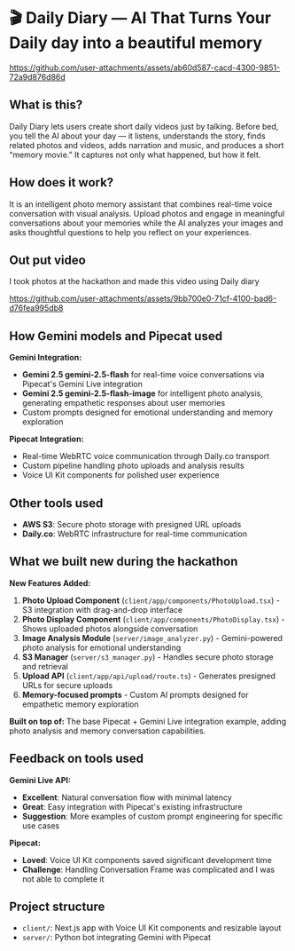 # 🎬 Daily Diary — AI That Turns Your Daily day into a beautiful memory

https://github.com/user-attachments/assets/ab60d587-cacd-4300-9851-72a9d876d86d

## What is this?

Daily Diary lets users create short daily videos just by talking.
Before bed, you tell the AI about your day — it listens, understands the story, finds related photos and videos, adds narration and music, and produces a short “memory movie.”
It captures not only what happened, but how it felt.

## How does it work?

It is an intelligent photo memory assistant that combines real-time voice conversation with visual analysis. Upload photos and engage in meaningful conversations about your memories while the AI analyzes your images and asks thoughtful questions to help you reflect on your experiences.

## Out put video

I took photos at the hackathon and made this video using Daily diary

https://github.com/user-attachments/assets/9bb700e0-71cf-4100-bad6-d76fea995db8



## How Gemini models and Pipecat used

**Gemini Integration:**
- **Gemini 2.5 gemini-2.5-flash** for real-time voice conversations via Pipecat's Gemini Live integration
- **Gemini 2.5 gemini-2.5-flash-image** for intelligent photo analysis, generating empathetic responses about user memories
- Custom prompts designed for emotional understanding and memory exploration

**Pipecat Integration:**
- Real-time WebRTC voice communication through Daily.co transport
- Custom pipeline handling photo uploads and analysis results
- Voice UI Kit components for polished user experience

## Other tools used

- **AWS S3**: Secure photo storage with presigned URL uploads
- **Daily.co**: WebRTC infrastructure for real-time communication

## What we built new during the hackathon

**New Features Added:**
1. **Photo Upload Component** (`client/app/components/PhotoUpload.tsx`) - S3 integration with drag-and-drop interface
2. **Photo Display Component** (`client/app/components/PhotoDisplay.tsx`) - Shows uploaded photos alongside conversation
3. **Image Analysis Module** (`server/image_analyzer.py`) - Gemini-powered photo analysis for emotional understanding
4. **S3 Manager** (`server/s3_manager.py`) - Handles secure photo storage and retrieval
5. **Upload API** (`client/app/api/upload/route.ts`) - Generates presigned URLs for secure uploads
6. **Memory-focused prompts** - Custom AI prompts designed for empathetic memory exploration

**Built on top of:** The base Pipecat + Gemini Live integration example, adding photo analysis and memory conversation capabilities.

## Feedback on tools used

**Gemini Live API:**
- **Excellent**: Natural conversation flow with minimal latency
- **Great**: Easy integration with Pipecat's existing infrastructure
- **Suggestion**: More examples of custom prompt engineering for specific use cases

**Pipecat:**
- **Loved**: Voice UI Kit components saved significant development time
- **Challenge**: Handling Conversation Frame was complicated and I was not able to complete it 

## Project structure

- `client/`: Next.js app with Voice UI Kit components and resizable layout
- `server/`: Python bot integrating Gemini with Pipecat


